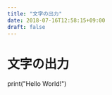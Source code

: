 ```yaml
---
title: "文字の出力"
date: 2018-07-16T12:58:15+09:00
draft: false
---
```


# 文字の出力

print("Hello World!")
